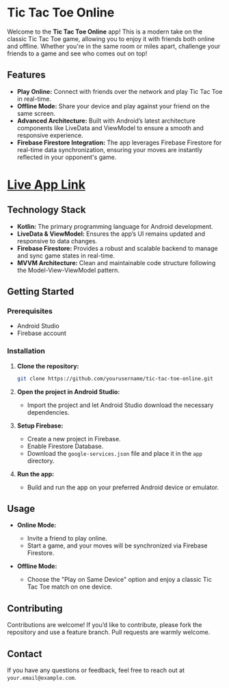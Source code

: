 # Tic Tac Toe Online

Welcome to the **Tic Tac Toe Online** app! This is a modern take on the classic Tic Tac Toe game, allowing you to enjoy it with friends both online and offline. Whether you're in the same room or miles apart, challenge your friends to a game and see who comes out on top!

## Features

- **Play Online:** Connect with friends over the network and play Tic Tac Toe in real-time.
- **Offline Mode:** Share your device and play against your friend on the same screen.
- **Advanced Architecture:** Built with Android’s latest architecture components like LiveData and ViewModel to ensure a smooth and responsive experience.
- **Firebase Firestore Integration:** The app leverages Firebase Firestore for real-time data synchronization, ensuring your moves are instantly reflected in your opponent's game.

# [Live App Link](https://play.google.com/store/apps/details?id=com.sayan.tictactoeonline)
   

## Technology Stack

- **Kotlin:** The primary programming language for Android development.
- **LiveData & ViewModel:** Ensures the app’s UI remains updated and responsive to data changes.
- **Firebase Firestore:** Provides a robust and scalable backend to manage and sync game states in real-time.
- **MVVM Architecture:** Clean and maintainable code structure following the Model-View-ViewModel pattern.

## Getting Started

### Prerequisites

- Android Studio
- Firebase account

### Installation

1. **Clone the repository:**

    ```bash
    git clone https://github.com/yourusername/tic-tac-toe-online.git
    ```

2. **Open the project in Android Studio:**

    - Import the project and let Android Studio download the necessary dependencies.

3. **Setup Firebase:**

    - Create a new project in Firebase.
    - Enable Firestore Database.
    - Download the `google-services.json` file and place it in the `app` directory.

4. **Run the app:**

    - Build and run the app on your preferred Android device or emulator.

## Usage

- **Online Mode:**
  - Invite a friend to play online.
  - Start a game, and your moves will be synchronized via Firebase Firestore.
  
- **Offline Mode:**
  - Choose the "Play on Same Device" option and enjoy a classic Tic Tac Toe match on one device.

## Contributing

Contributions are welcome! If you’d like to contribute, please fork the repository and use a feature branch. Pull requests are warmly welcome.

## Contact

If you have any questions or feedback, feel free to reach out at `your.email@example.com`.
